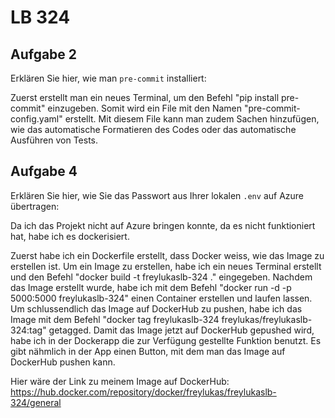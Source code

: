 # LB 324

## Aufgabe 2
Erklären Sie hier, wie man `pre-commit` installiert:

Zuerst erstellt man ein neues Terminal, um den Befehl "pip install pre-commit" einzugeben.
Somit wird ein File mit den Namen "pre-commit-config.yaml" erstellt.
Mit diesem File kann man zudem Sachen hinzufügen, wie das automatische Formatieren des Codes oder das automatische Ausführen von Tests.

## Aufgabe 4
Erklären Sie hier, wie Sie das Passwort aus Ihrer lokalen `.env` auf Azure übertragen:

Da ich das Projekt nicht auf Azure bringen konnte, da es nicht funktioniert hat, habe ich es dockerisiert.

Zuerst habe ich ein Dockerfile erstellt, dass Docker weiss, wie das Image zu erstellen ist. Um ein Image zu erstellen, habe ich ein neues Terminal erstellt und den Befehl "docker build -t freylukaslb-324 ." eingegeben. Nachdem das Image erstellt wurde, habe ich mit dem Befehl "docker run -d -p 5000:5000 freylukaslb-324" einen Container erstellen und laufen lassen. Um schlussendlich das Image auf DockerHub zu pushen, habe ich das Image mit dem Befehl "docker tag freylukaslb-324 freylukas/freylukaslb-324:tag" getagged. Damit das Image jetzt auf DockerHub gepushed wird, habe ich in der Dockerapp die zur Verfügung gestellte Funktion benutzt. Es gibt nähmlich in der App einen Button, mit dem man das Image auf DockerHub pushen kann.

Hier wäre der Link zu meinem Image auf DockerHub: https://hub.docker.com/repository/docker/freylukas/freylukaslb-324/general
